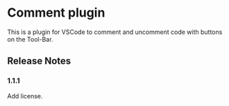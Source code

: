 # Comment plugin

This is a plugin for VSCode to comment and uncomment code with buttons on the Tool-Bar.

## Release Notes

### 1.1.1 

Add license.
